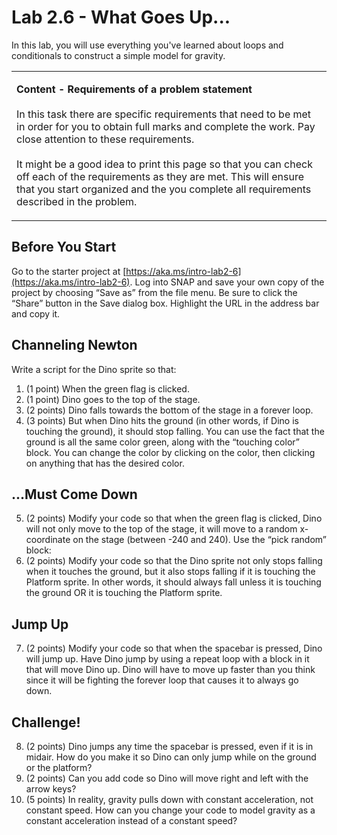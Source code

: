 # Lab 2.6 - What Goes Up...

In this lab, you will use everything you've learned about loops and conditionals to construct a simple model for gravity.

<table>

<tr> 
<td>
  
<strong>Content - Requirements of a problem statement</strong></br><br>
In this task there are specific requirements that need to be met in order for you to obtain full marks and complete the work. Pay close attention to these requirements.<br><br>
It might be a good idea to print this page so that you can check off each of the requirements as they are met. This will ensure that you start organized and the you complete all requirements described in the problem.
</td>
</tr>
</table>



## Before You Start

Go to the starter project at [https://aka.ms/intro-lab2-6](https://aka.ms/intro-lab2-6). Log into SNAP and save your own copy of the project by choosing “Save as” from the file menu. Be sure to click the “Share” button in the Save dialog box. Highlight the URL in the address bar and copy it.

## Channeling Newton

Write a script for the Dino sprite so that:

1.	(1 point) When the green flag is clicked.
2.	(1 point) Dino goes to the top of the stage.
3.	(2 points) Dino falls towards the bottom of the stage in a forever loop.
4.	(3 points) But when Dino hits the ground (in other words, if Dino is touching the ground), it should stop falling.  You can use the fact that the ground is all the same color green, along with the “touching color” block.  You can change the color by clicking on the color, then clicking on anything that has the desired color.


## ...Must Come Down

5.	(2 points) Modify your code so that when the green flag is clicked, Dino will not only move to the top of the stage, it will move to a random x-coordinate on the stage (between -240 and 240).  Use the “pick random” block:
6.  (2 points) Modify your code so that the Dino sprite not only stops falling when it touches the ground, but it also stops falling if it is touching the Platform sprite.  In other words, it should always fall unless it is touching the ground OR it is touching the Platform sprite.  

## Jump Up

7.  (2 points) Modify your code so that when the spacebar is pressed, Dino will jump up.  Have Dino jump by using a repeat loop with a block in it that will move Dino up.  Dino will have to move up faster than you think since it will be fighting the forever loop that causes it to always go down.

## Challenge!

8.  (2 points) Dino jumps any time the spacebar is pressed, even if it is in midair.  How do you make it so Dino can only jump while on the ground or the platform?
9.  (2 points) Can you add code so Dino will move right and left with the arrow keys?
10.  (5 points) In reality, gravity pulls down with constant acceleration, not constant speed.  How can you change your code to model gravity as a constant acceleration instead of a constant speed?  
